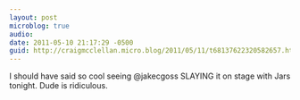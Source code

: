 ```yaml
---
layout: post
microblog: true
audio: 
date: 2011-05-10 21:17:29 -0500
guid: http://craigmcclellan.micro.blog/2011/05/11/t68137622320582657.html
---
```

I should have said so cool seeing @jakecgoss SLAYING it on stage with Jars tonight. Dude is ridiculous.
